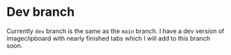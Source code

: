 # Dev branch

Currently `dev` branch is the same as the `main` branch.
I have a dev version of imageclipboard with nearly finished tabs which I will add to this branch soon.
